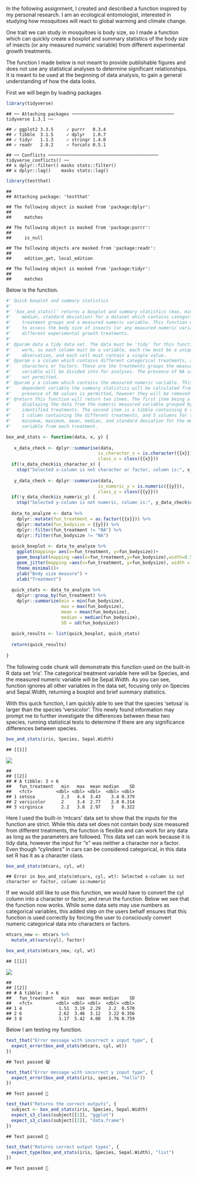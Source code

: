 In the following assignment, I created and described a function inspired
by my personal research. I am an ecological entomologist, interested in
studying how mosquitoes will react to global warming and climate change.

One trait we can study in mosquitoes is body size, so I made a function
which can quickly create a boxplot and summary statistics of the body
size of insects (or any measured numeric variable) from different
experimental growth treatments.

The function I made below is not meant to provide publishable figures
and does not use any statistical analyses to determine significant
relationships. It is meant to be used at the beginning of data analysis,
to gain a general understanding of how the data looks.

First we will begin by loading packages

``` r
library(tidyverse)
```

    ## ── Attaching packages ─────────────────────────────────────── tidyverse 1.3.1 ──

    ## ✓ ggplot2 3.3.5     ✓ purrr   0.3.4
    ## ✓ tibble  3.1.5     ✓ dplyr   1.0.7
    ## ✓ tidyr   1.1.3     ✓ stringr 1.4.0
    ## ✓ readr   2.0.2     ✓ forcats 0.5.1

    ## ── Conflicts ────────────────────────────────────────── tidyverse_conflicts() ──
    ## x dplyr::filter() masks stats::filter()
    ## x dplyr::lag()    masks stats::lag()

``` r
library(testthat)
```

    ## 
    ## Attaching package: 'testthat'

    ## The following object is masked from 'package:dplyr':
    ## 
    ##     matches

    ## The following object is masked from 'package:purrr':
    ## 
    ##     is_null

    ## The following objects are masked from 'package:readr':
    ## 
    ##     edition_get, local_edition

    ## The following object is masked from 'package:tidyr':
    ## 
    ##     matches

Below is the function.

``` r
#' Quick boxplot and summary statistics 
#'
#' 'box_and_stats()' returns a boxplot and summary statistics (max, min, mean, 
#'    median, standard deviation) for a dataset which contains categorical 
#'    treatment groups and a measured numeric variable. This function was made 
#'    to assess the body size of insects (or any measured numeric variable) from 
#'    different experimental growth treatments. 
#'
#' @param data a tidy data set. The data must be 'tidy' for this function to 
#'    work, so each column must be a variable, each row must be a unique 
#'    observation, and each cell must contain a single value.
#' @param x a column which contains different categorical treatments, and can be 
#'    characters or factors. These are the treatments groups the measured 
#'    variable will be divided into for analyses. The presence of NA values is
#'    not permitted.
#' @param y a column which contains the measured numeric variable. This is 
#'    dependent variable the summary statistics will be calculated from. The 
#'    presence of NA values is permitted, however they will be removed for analyses. 
#' @return This function will return two items. The first item being a boxplot 
#'    displaying the data from the numeric measured variable grouped by the 
#'    identified treatments. The second item is a tibble containing 6 columns: 
#'    1 column containing the different treatments, and 5 columns for the 
#'    minimum, maximum, mean, median, and standard deviation for the measured 
#'    variable from each treatment. 

box_and_stats <- function(data, x, y) {
  
   x_data_check <- dplyr::summarise(data,
                                   is_character_x = is.character({{x}}) | is.factor({{x}}),
                                   class_x = class({{x}}))
  if(!x_data_check$is_character_x) {
    stop("Selected x-column is not character or factor, column is:", x_data_check$class_x)}
   
   y_data_check <- dplyr::summarise(data,
                                   is_numeric_y = is.numeric({{y}}),
                                   class_y = class({{y}}))
  if(!y_data_check$is_numeric_y) {
    stop("Selected y-column is not numeric, column is:", y_data_check$class_y)}
   
  data_to_analyze <- data %>%
    dplyr::mutate(fun_treatment = as.factor({{x}})) %>%
    dplyr::mutate(fun_bodysize = {{y}}) %>%
    dplyr::filter(fun_treatment != "NA") %>%
    dplyr::filter(fun_bodysize != "NA")
  
  quick_boxplot <- data_to_analyze %>%
    ggplot(mapping= aes(x=fun_treatment, y=fun_bodysize))+ 
    geom_boxplot(mapping =aes(x=fun_treatment,y=fun_bodysize),width=0.5)+
    geom_jitter(mapping =aes(x=fun_treatment, y=fun_bodysize), width = 0.1, alpha = 0.6)+
    theme_minimal()+
    ylab("Body size measure") +
    xlab("Treatment")
    
  quick_stats <- data_to_analyze %>%
    dplyr::group_by(fun_treatment) %>%
    dplyr::summarize(min = min(fun_bodysize),
                     max = max(fun_bodysize),
                     mean = mean(fun_bodysize),
                     median = median(fun_bodysize),
                     SD = sd(fun_bodysize))
  
  quick_results <- list(quick_boxplot, quick_stats)
                     
  return(quick_results)
  
}
```

The following code chunk will demonstrate this function used on the
built-in R data set ‘iris’. The categorical treatment variable here will
be Species, and the measured numeric variable will be Sepal.Width. As
you can see, function ignores all other variables in the data set,
focusing only on Species and Sepal.Width, returning a boxplot and brief
summary statistics.

With this quick function, I am quickly able to see that the species
‘setosa’ is larger than the species ‘versicolor’. This newly found
information may prompt me to further investigate the differences between
these two species, running statistical tests to determine if there are
any significance differences between species.

``` r
box_and_stats(iris, Species, Sepal.Width)
```

    ## [[1]]

![](AssignmentB-1_files/figure-markdown_github/iris%20example-1.png)

    ## 
    ## [[2]]
    ## # A tibble: 3 × 6
    ##   fun_treatment   min   max  mean median    SD
    ##   <fct>         <dbl> <dbl> <dbl>  <dbl> <dbl>
    ## 1 setosa          2.3   4.4  3.43    3.4 0.379
    ## 2 versicolor      2     3.4  2.77    2.8 0.314
    ## 3 virginica       2.2   3.8  2.97    3   0.322

Here I used the built-in ‘mtcars’ data set to show that the inputs for
the function are strict. While this data set does not contain body size
measured from different treatments, the function is flexible and can
work for any data as long as the parameters are followed. This data set
can work because it is tidy data, however the input for “x” was neither
a character nor a factor. Even though “cylinders” in cars can be
considered categorical, in this data set R has it as a character class.

``` r
box_and_stats(mtcars, cyl, wt)
```

    ## Error in box_and_stats(mtcars, cyl, wt): Selected x-column is not character or factor, column is:numeric

If we would still like to use this function, we would have to convert
the cyl column into a character or factor, and rerun the function. Below
we see that the function now works. While some data sets may use numbers
as categorical variables, this added step on the users behalf ensures
that this function is used correctly by forcing the user to consciously
convert numeric categorical data into characters or factors.

``` r
mtcars_new <- mtcars %>%
  mutate_at(vars(cyl), factor)

box_and_stats(mtcars_new, cyl, wt)
```

    ## [[1]]

![](AssignmentB-1_files/figure-markdown_github/mtcars%20example%202-1.png)

    ## 
    ## [[2]]
    ## # A tibble: 3 × 6
    ##   fun_treatment   min   max  mean median    SD
    ##   <fct>         <dbl> <dbl> <dbl>  <dbl> <dbl>
    ## 1 4              1.51  3.19  2.29   2.2  0.570
    ## 2 6              2.62  3.46  3.12   3.22 0.356
    ## 3 8              3.17  5.42  4.00   3.76 0.759

Below I am testing my function.

``` r
test_that("Error message with incorrect x input type", {
  expect_error(box_and_stats(mtcars, cyl, wt))
})
```

    ## Test passed 😸

``` r
test_that("Error message with incorrect y input type", {
  expect_error(box_and_stats(iris, species, "hello"))
})
```

    ## Test passed 🥳

``` r
test_that("Returns the correct outputs", {
  subject <- box_and_stats(iris, Species, Sepal.Width)
  expect_s3_class(subject[[1]], "ggplot")
  expect_s3_class(subject[[2]], "data.frame")
})
```

    ## Test passed 🥇

``` r
test_that("Returns correct output types", {
  expect_type(box_and_stats(iris, Species, Sepal.Width), "list")
})
```

    ## Test passed 🎊
